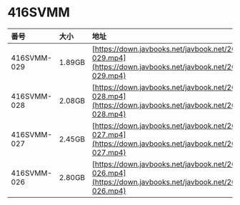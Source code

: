 # 416SVMM

| 番号 | 大小 | 地址 |
| :--- | :--- | :--- |
| 416SVMM-029 | 1.89GB | [https://down.javbooks.net/javbook.net/2020/06/28/416SVMM-029.mp4](https://down.javbooks.net/javbook.net/2020/06/28/416SVMM-029.mp4) |
| 416SVMM-028 | 2.08GB | [https://down.javbooks.net/javbook.net/2020/06/28/416SVMM-028.mp4](https://down.javbooks.net/javbook.net/2020/06/28/416SVMM-028.mp4) |
| 416SVMM-027 | 2.45GB | [https://down.javbooks.net/javbook.net/2020/06/28/416SVMM-027.mp4](https://down.javbooks.net/javbook.net/2020/06/28/416SVMM-027.mp4) |
| 416SVMM-026 | 2.80GB | [https://down.javbooks.net/javbook.net/2020/06/28/416SVMM-026.mp4](https://down.javbooks.net/javbook.net/2020/06/28/416SVMM-026.mp4) |



